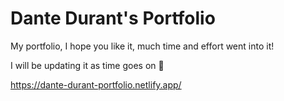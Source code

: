 # Dante Durant's Portfolio

My portfolio, I hope you like it, much time and effort went into it!

I will be updating it as time goes on 💙

https://dante-durant-portfolio.netlify.app/
